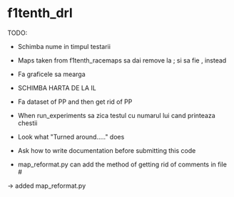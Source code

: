 # f1tenth_drl
TODO:
- Schimba nume in timpul testarii
- Maps taken from f1tenth_racemaps sa dai remove la ; si sa fie , instead
- Fa graficele sa mearga
- SCHIMBA HARTA DE LA IL
- Fa dataset of PP and then get rid of PP
- When run_experiments sa zica testul cu numarul lui cand printeaza chestii
- Look what "Turned around....." does

- Ask how to write documentation before submitting this code
- map_reformat.py can add the method of getting rid of comments in file #

-> added map_reformat.py